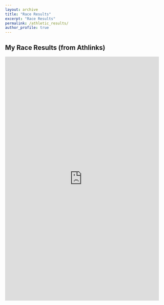 ```yaml
---
layout: archive
title: "Race Results"
excerpt: "Race Results"
permalink: /athletic_results/
author_profile: true
---
```


<h2>My Race Results (from Athlinks)</h2>

<iframe 
  src="https://www.athlinks.com/athletes/557262460/results" 
  width="100%" 
  height="800" 
  style="border: none;">
</iframe>
